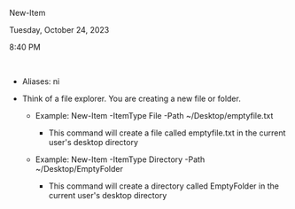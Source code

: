 New-Item

Tuesday, October 24, 2023

8:40 PM

 

-   Aliases: ni

-   Think of a file explorer. You are creating a new file or folder.

    -   Example: New-Item -ItemType File -Path \~/Desktop/emptyfile.txt

        -   This command will create a file called emptyfile.txt in the current user\'s desktop directory

    -   Example: New-Item -ItemType Directory -Path \~/Desktop/EmptyFolder

        -   This command will create a directory called EmptyFolder in the current user\'s desktop directory
